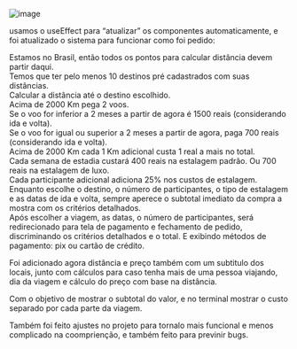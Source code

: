 ![image](https://github.com/user-attachments/assets/26fde5c4-f3b7-4922-9036-31d8700d3e00)


usamos o useEffect para “atualizar” os componentes automaticamente, e foi atualizado o sistema para funcionar como foi pedido: 

Estamos no Brasil, então todos os pontos para calcular distância devem partir daqui. <br>
Temos que ter pelo menos 10 destinos pré cadastrados com suas distâncias.<br>
Calcular a distância até o destino escolhido.<br>
Acima de 2000 Km pega 2 voos.<br>
Se o voo for inferior a 2 meses a partir de agora é 1500 reais (considerando ida e volta).<br>
Se o voo for igual ou superior a 2 meses a partir de agora, paga 700 reais (considerando ida e volta).<br>
Acima de 2000 Km cada 1 Km adicional custa 1 real a mais no total.<br>
Cada semana de estadia custará 400 reais na estalagem padrão. Ou 700 reais na estalagem de luxo.<br>
Cada participante adicional adiciona 25% nos custos de estalagem.<br>
Enquanto escolhe o destino, o número de participantes, o tipo de estalagem e as datas de ida e volta, sempre aperece o subtotal imediato da compra a mostra com os critérios detalhados.<br>
Após escolher a viagem, as datas, o número de participantes, será redirecionado para tela de pagamento e fechamento de pedido, discriminando os critérios detalhados e o total. E exibindo métodos de pagamento: pix ou cartão de crédito.<br>

Foi adicionado agora distância e preço também com um subtitulo dos locais, junto com cálculos para caso tenha mais de uma pessoa viajando, dia da viagem e cálculo do preço com base na distância.  

Com o objetivo de mostrar o subtotal do valor, e no terminal mostrar o custo separado por cada parte da viagem.

Também foi feito ajustes no projeto para tornalo mais funcional e menos complicado na coomprienção, e também feito para previnir bugs.


